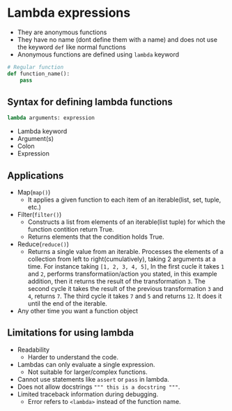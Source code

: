 # Lambda expressions

- They are anonymous functions
- They have no name (dont define them with a name) and does not use the keyword `def` like
  normal functions
- Anonymous functions are defined using `lambda` keyword

```python
# Regular function
def function_name():
    pass
```

## Syntax for defining lambda functions

````python
lambda arguments: expression
````

- Lambda keyword
- Argument(s)
- Colon
- Expression

## Applications

- Map(`map()`)
    - It applies a given function to each
      item of an iterable(list, set, tuple, etc.)
- Filter(`filter()`)
    - Constructs a list from elements of an iterable(list
      tuple) for which the function contition return True.
    - Returns elements that the condition holds True.
- Reduce(`reduce()`)
    - Returns a single value from an iterable. Processes the elements of a collection from left
      to right(cumulatively), taking 2 arguments at a time. For instance taking `[1, 2, 3, 4, 5]`,
      In the first cucle it takes `1` and `2`, performs transformatiion/action you stated, in
      this example addition, then
      it returns the result of the transformation `3`. The second cycle it takes the result of
      the previous transformation `3` and `4`, returns `7`. The third cycle it takes `7` and `5`
      and returns `12`. It does it until the end of the iterable.
- Any other time you want a function object

## Limitations for using lambda

- Readability
    - Harder to understand the code.
- Lambdas can only evaluate a single expression.
    - Not suitable for larger/complex functions.
- Cannot use statements like `assert` or `pass` in lambda.
- Does not allow docstrings `""" this is a docstring """`.
- Limited traceback information during debugging.
    - Error refers to `<lambda>` instead of the function name.

